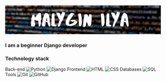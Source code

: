 ![header](https://github.com/ilya1231231/ilya1231231/blob/main/assets/Malygin%20Ilya.png)

### I am a beginner Django developer 

### Technology stack
Back-end
![Python](https://img.shields.io/badge/-Python-<090909>?style=for-the-badge&logo=python)
![Django](https://img.shields.io/badge/-Django-<090909>?style=for-the-badge&logo=django)
Frontend
![HTML](https://img.shields.io/badge/-HTML5-<090909>?style=for-the-badge&logo=HTML5)
![CSS](https://img.shields.io/badge/-CSS3-<090909>?style=for-the-badge&logo=CSS3)
Databases
![SQL](https://img.shields.io/badge/-SQL-<090909>?style=for-the-badge&logo=SQL)
Tools
![Git](https://img.shields.io/badge/-Git-<090909>?style=for-the-badge&logo=Git)
![GitHub](https://img.shields.io/badge/-GitHub-<090909>?style=for-the-badge&logo=GitHub)

